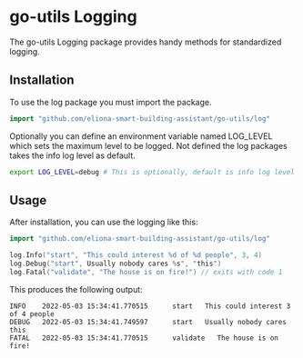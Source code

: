 # go-utils Logging #
The go-utils Logging package provides handy methods for standardized logging.

## Installation
To use the log package you must import the package.

```go
import "github.com/eliona-smart-building-assistant/go-utils/log"
```

Optionally you can define an environment variable named LOG_LEVEL which sets the maximum level to be logged.
Not defined the log packages takes the info log level as default.

```bash
export LOG_LEVEL=debug # This is optionally, default is info log level
```

## Usage

After installation, you can use the logging like this:

```go
import "github.com/eliona-smart-building-assistant/go-utils/log"

log.Info("start", "This could interest %d of %d people", 3, 4)
log.Debug("start", Usually nobody cares %s", "this")
log.Fatal("validate", "The house is on fire!") // exits with code 1
```

This produces the following output:

```
INFO    2022-05-03 15:34:41.770515      start   This could interest 3 of 4 people
DEBUG   2022-05-03 15:34:41.749597      start   Usually nobody cares this
FATAL   2022-05-03 15:34:41.770515      validate   The house is on fire!
```
